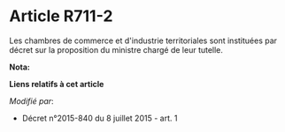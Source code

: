 # Article R711-2

Les chambres de commerce et d'industrie territoriales sont instituées par décret sur la proposition du ministre chargé de
leur tutelle.

**Nota:**



**Liens relatifs à cet article**

_Modifié par_:

  - Décret n°2015-840 du 8 juillet 2015 - art. 1
